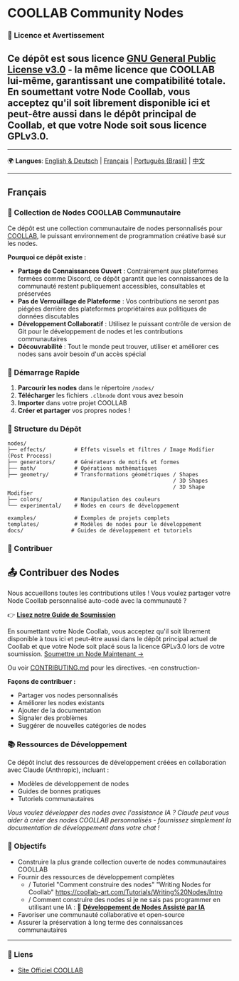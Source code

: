 # COOLLAB Community Nodes

### 📄 Licence et Avertissement

Ce dépôt est sous licence [GNU General Public License v3.0](LICENSE) - la même licence que COOLLAB lui-même, garantissant une compatibilité totale.
En soumettant votre Node Coollab, vous acceptez qu'il soit librement disponible ici et peut-être aussi dans le dépôt principal de Coollab, et que votre Node soit sous licence GPLv3.0.
---
-----

🌍 **Langues**: [English & Deutsch](README%20EN%20&%20DE.md) | [Français](#français) | [Português (Brasil)](README%20PT-BR.md) | [中文](README%20ZH-CN.md)

---

## Français

### 🎨 Collection de Nodes COOLLAB Communautaire

Ce dépôt est une collection communautaire de nodes personnalisés pour [COOLLAB](https://coollab-art.com/), le puissant environnement de programmation créative basé sur les nodes.

**Pourquoi ce dépôt existe :**
- **Partage de Connaissances Ouvert** : Contrairement aux plateformes fermées comme Discord, ce dépôt garantit que les connaissances de la communauté restent publiquement accessibles, consultables et préservées
- **Pas de Verrouillage de Plateforme** : Vos contributions ne seront pas piégées derrière des plateformes propriétaires aux politiques de données discutables
- **Développement Collaboratif** : Utilisez le puissant contrôle de version de Git pour le développement de nodes et les contributions communautaires
- **Découvrabilité** : Tout le monde peut trouver, utiliser et améliorer ces nodes sans avoir besoin d'un accès spécial

### 🚀 Démarrage Rapide

1. **Parcourir les nodes** dans le répertoire `/nodes/`
2. **Télécharger** les fichiers `.clbnode` dont vous avez besoin
3. **Importer** dans votre projet COOLLAB
4. **Créer et partager** vos propres nodes !

### 📁 Structure du Dépôt

```
nodes/
├── effects/         # Effets visuels et filtres / Image Modifier (Post Process)
├── generators/      # Générateurs de motifs et formes
├── math/            # Opérations mathématiques
├── geometry/        # Transformations géométriques / Shapes
                                                    / 3D Shapes
                                                    / 3D Shape Modifier
├── colors/          # Manipulation des couleurs
└── experimental/    # Nodes en cours de développement

examples/            # Exemples de projets complets
templates/           # Modèles de nodes pour le développement
docs/               # Guides de développement et tutoriels
```

### 🤝 Contribuer
 
## 📤 Contribuer des Nodes
Nous accueillons toutes les contributions utiles !
Vous voulez partager votre Node Coollab personnalisé auto-codé avec la communauté ?

👉 **[Lisez notre Guide de Soumission](docs/submission-guide.md)**

En soumettant votre Node Coollab, vous acceptez qu'il soit librement disponible à tous ici et peut-être aussi dans le dépôt principal actuel de Coollab et que votre Node soit placé sous la licence GPLv3.0 lors de votre soumission.
[Soumettre un Node Maintenant →](../../issues/new/choose)

Ou voir [CONTRIBUTING.md](CONTRIBUTING.md) pour les directives. -en construction-

**Façons de contribuer :**
- Partager vos nodes personnalisés
- Améliorer les nodes existants
- Ajouter de la documentation
- Signaler des problèmes
- Suggérer de nouvelles catégories de nodes

### 📚 Ressources de Développement

Ce dépôt inclut des ressources de développement créées en collaboration avec Claude (Anthropic), incluant :
- Modèles de développement de nodes
- Guides de bonnes pratiques
- Tutoriels communautaires

*Vous voulez développer des nodes avec l'assistance IA ? Claude peut vous aider à créer des nodes COOLLAB personnalisés - fournissez simplement la documentation de développement dans votre chat !*

### 🎯 Objectifs

- Construire la plus grande collection ouverte de nodes communautaires COOLLAB
- Fournir des ressources de développement complètes
     - / Tutoriel "Comment construire des nodes" "Writing Nodes for Coollab" https://coollab-art.com/Tutorials/Writing%20Nodes/Intro
     - / Comment construire des nodes si je ne sais pas programmer en utilisant une IA : 🤖 **[Développement de Nodes Assisté par IA](docs/ai-development-guide.md)**
- Favoriser une communauté collaborative et open-source
- Assurer la préservation à long terme des connaissances communautaires

---

### 🔗 Liens

- [Site Officiel COOLLAB](https://coollab-art.com/)
